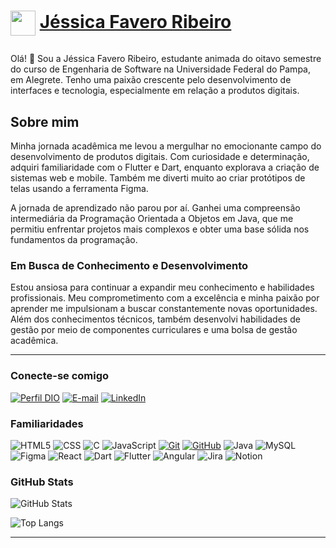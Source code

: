 <h1>
    <a href="[https://www.dio.me/](https://web.dio.me/users/jessicafaveror?tab=skills)">
     <img align="center" width="40px" src="https://hermes.digitalinnovation.one/assets/diome/logo-minimized.png"></a>
    <a href="https://web.dio.me/users/jessicafaveror?tab=skills">Jéssica Favero Ribeiro</a></p>
</h1>

Olá! 👋 Sou a Jéssica Favero Ribeiro, estudante animada do oitavo semestre do curso de Engenharia de Software na Universidade Federal do Pampa, em Alegrete. Tenho uma paixão crescente pelo desenvolvimento de interfaces e tecnologia, especialmente em relação a produtos digitais.


## Sobre mim
Minha jornada acadêmica me levou a mergulhar no emocionante campo do desenvolvimento de produtos digitais. Com curiosidade e determinação, adquiri familiaridade com o Flutter e Dart, enquanto explorava a criação de sistemas web e mobile. Também me diverti muito ao criar protótipos de telas usando a ferramenta Figma.

A jornada de aprendizado não parou por aí. Ganhei uma compreensão intermediária da Programação Orientada a Objetos em Java, que me permitiu enfrentar projetos mais complexos e obter uma base sólida nos fundamentos da programação.

### Em Busca de Conhecimento e Desenvolvimento
Estou ansiosa para continuar a expandir meu conhecimento e habilidades profissionais. Meu comprometimento com a excelência e minha paixão por aprender me impulsionam a buscar constantemente novas oportunidades. Além dos conhecimentos técnicos, também desenvolvi habilidades de gestão por meio de componentes curriculares e uma bolsa de gestão acadêmica.

---

### Conecte-se comigo
[![Perfil DIO](https://img.shields.io/badge/-Meu%20Perfil%20na%20DIO-%23282C34.svg?style=for-the-badge)](https://web.dio.me/users/jessicafavero?tab=skills)
[![E-mail](https://img.shields.io/badge/-Email-%23282C34.svg?style=for-the-badge&logo=microsoft-outlook&logoColor=E94D5F)](mailto:jessicafaveror@gmail.com)
[![LinkedIn](https://img.shields.io/badge/-LinkedIn-%23282C34.svg?style=for-the-badge&logo=linkedin&logoColor=30A3DC)](https://www.linkedin.com/in/j%C3%A9ssica-favero-ribeiro-631721149/)



### Familiaridades
![HTML5](https://img.shields.io/badge/HTML-%23282C34.svg?style=for-the-badge&logo=html5)
![CSS](https://img.shields.io/badge/CSS-%23282C34.svg?style=for-the-badge&logo=css3)
![C](https://img.shields.io/badge/c-%23282C34.svg?style=for-the-badge&logo=c&logoColor=white)
![JavaScript](https://img.shields.io/badge/JavaScript-%23282C34.svg?style=for-the-badge&logo=javascript&logoColor=30A3DC)
[![Git](https://img.shields.io/badge/Git-%23282C34.svg?style=for-the-badge&logo=git&logoColor=E94D5F)](https://git-scm.com/doc) 
[![GitHub](https://img.shields.io/badge/GitHub-%23282C34.svg?style=for-the-badge&logo=github&logoColor=30A3DC)](https://docs.github.com/)
![Java](https://img.shields.io/badge/Java-%23282C34.svg?style=for-the-badge&logo=java)
![MySQL](https://img.shields.io/badge/mysql-%23282C34.svg?style=for-the-badge&logo=mysql&logoColor=white)
![Figma](https://img.shields.io/badge/figma-%23282C34.svg?style=for-the-badge&logo=figma&logoColor=white)
![React](https://img.shields.io/badge/react-%23282C34.svg?style=for-the-badge&logo=react&logoColor=%2361DAFB)
![Dart](https://img.shields.io/badge/dart-%23282C34.svg?style=for-the-badge&logo=dart&logoColor=white)
![Flutter](https://img.shields.io/badge/Flutter-%23282C34.svg?style=for-the-badge&logo=Flutter&logoColor=white)
![Angular](https://img.shields.io/badge/Angular-%23282C34.svg?style=for-the-badge&logo=angular&logoColor=C3002F)
![Jira](https://img.shields.io/badge/jira-%23282C34.svg?style=for-the-badge&logo=jira&logoColor=white)
![Notion](https://img.shields.io/badge/Notion-%23282C34.svg?style=for-the-badge&logo=notion&logoColor=white)

### GitHub Stats
![GitHub Stats](https://github-readme-stats.vercel.app/api?username=jessicafaveroo&theme=nord&hide_title=true)

![Top Langs](https://github-readme-stats.vercel.app/api/top-langs/?username=jessicafaveroo&layout=compact&langs_count=7&theme=nord)



---
